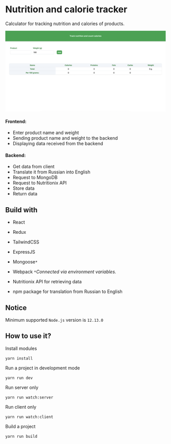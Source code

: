 # Nutrition and calorie tracker
Calculator for tracking nutrition and calories of products.

![preview image](/tracker.png)

#### Frontend:
- Enter product name and weight
- Sending product name and weight to the backend
- Displaying data received from the backend

#### Backend:
- Get data from client
- Translate it from Russian into English
- Request to MongoDB
- Request to Nutritionix API
- Store data
- Return data


## Build with
- React
- Redux
- TailwindCSS
- ExpressJS
- Mongoose`*`
- Webpack
`*`*Connected via environment variables.*

- Nutritionix API for retrieving data
- npm package for translation from Russian to English

## Notice
Minimum supported `Node.js` version is `12.13.0`

## How to use it?
Install modules
```
yarn install
```

Run a project in development mode
```
yarn run dev
```

Run server only
```
yarn run watch:server
```

Run client only
```
yarn run watch:client
```

Build a project
```
yarn run build
```
